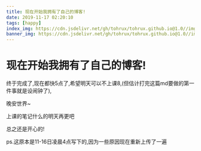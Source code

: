 ```yaml
---
title: 现在开始我拥有了自己的博客!
date: 2019-11-17 02:20:10
tags: [happy]
index_img: https://cdn.jsdelivr.net/gh/tohrux/tohrux.github.io@1.0//img/rikka.jpg
banner_img: https://cdn.jsdelivr.net/gh/tohrux/tohrux.github.io@1.0//img/rikka.jpg
---
```


# 现在开始我拥有了自己的博客!

终于完成了,现在都快5点了,希望明天可以不上课8,(但估计打完这篇md要做的第一件事就是设闹钟了),

晚安世界~

上课的笔记什么的明天再更吧

总之还是开心的!

ps.这原本是11-16日凌晨4点写下的,因为一些原因现在重新上传了一遍